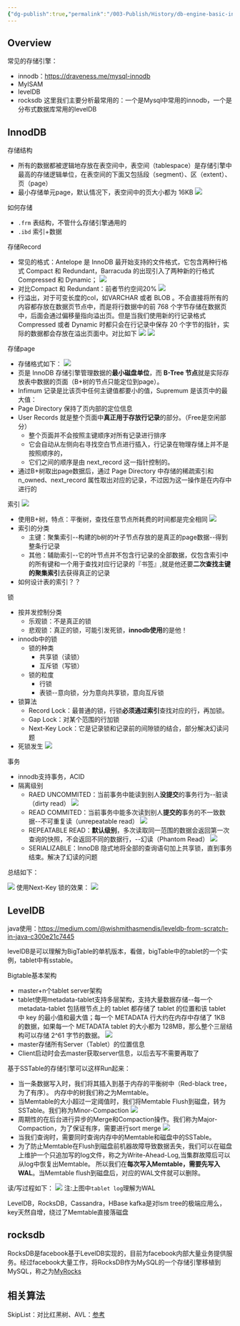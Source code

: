 ```yaml
---
{"dg-publish":true,"permalink":"/003-Publish/History/db-engine-basic-innodb-leveldb/","title":"数据库引擎InnoDB vs LevelDB","tags":["技术","数据库"],"created":"2024-12-11T18:09:35.718+08:00","updated":"2024-12-11T18:09:35.719+08:00"}
---
```




## Overview
常见的存储引擎：
* innodb：https://draveness.me/mysql-innodb
* MyISAM
* levelDB
* rocksdb
这里我们主要分析最常用的：一个是Mysql中常用的innodb，一个是分布式数据库常用的levelDB

## InnodDB

存储结构
* 所有的数据都被逻辑地存放在表空间中，表空间（tablespace）是存储引擎中最高的存储逻辑单位，在表空间的下面又包括段（segment）、区（extent）、页（page）
* 最小存储单元page，默认情况下，表空间中的页大小都为 16KB
![](http://fodi.limuzhi.us.kg/images/IMG-608d91e0518aaffc.webp)

如何存储
* `.frm` 表结构，不管什么存储引擎通用的
* `.ibd` 索引+数据

存储Record
* 常见的格式：Antelope 是 InnoDB 最开始支持的文件格式，它包含两种行格式 Compact 和 Redundant，Barracuda 的出现引入了两种新的行格式 Compressed 和 Dynamic；
![](http://fodi.limuzhi.us.kg/images/IMG-10bcbe080f5c442a.webp)
* 对比Compact 和 Redundant：前者节约空间20%
![](http://fodi.limuzhi.us.kg/images/IMG-f85c6052a91607d7.webp)
* 行溢出，对于可变长度的col，如VARCHAR 或者 BLOB 。不会直接将所有的内容都存放在数据页节点中，而是将行数据中的前 768 个字节存储在数据页中，后面会通过偏移量指向溢出页。但是当我们使用新的行记录格式 Compressed 或者 Dynamic 时都只会在行记录中保存 20 个字节的指针，实际的数据都会存放在溢出页面中。对比如下
![](http://fodi.limuzhi.us.kg/images/IMG-13c68d6a9949c619.webp)
![](http://fodi.limuzhi.us.kg/images/IMG-3056677880cac0fb.webp)

存储page
* 存储格式如下：
![](http://fodi.limuzhi.us.kg/images/IMG-7a174298ad96e715.webp)
* 页是 InnoDB 存储引擎管理数据的**最小磁盘单位**，而 **B-Tree 节点**就是实际存放表中数据的页面（B+树的节点只能定位到page）。
* Infimum 记录是比该页中任何主键值都要小的值，Supremum 是该页中的最大值：
* Page Directory 保持了页内部的定位信息
* User Records 就是整个页面中**真正用于存放行记录**的部分。（Free是空闲部分）
  * 整个页面并不会按照主键顺序对所有记录进行排序
  * 它会自动从左侧向右寻找空白节点进行插入，行记录在物理存储上并不是按照顺序的，
  * 它们之间的顺序是由 next_record 这一指针控制的。
* 通过B+树取出page数据后，通过 Page Directory 中存储的稀疏索引和 n_owned、next_record 属性取出对应的记录，不过因为这一操作是在内存中进行的

索引
![](http://fodi.limuzhi.us.kg/images/IMG-593e166dbf083781.webp)
* 使用B+树，特点：平衡树，查找任意节点所耗费的时间都是完全相同
![](http://fodi.limuzhi.us.kg/images/IMG-fd935412ae168ebc.webp)
* 索引的分类
  * 主键：聚集索引--构建的b树的叶子节点存放的是真正的page数据--得到整条行记录
  * 其他：辅助索引--它的叶节点并不包含行记录的全部数据，仅包含索引中的所有键和一个用于查找对应行记录的『书签』,就是他还要**二次查找主键的聚集索引**去获得真正的记录
* 如何设计表的索引？？

锁
* 按并发控制分类
  * 乐观锁：不是真正的锁
  * 悲观锁：真正的锁，可能引发死锁，**innodb使用**的是他！
* innodb中的锁
  * 锁的种类
    * 共享锁（读锁）
    * 互斥锁（写锁）
  * 锁的粒度
    * 行锁
    * 表锁--意向锁，分为意向共享锁，意向互斥锁
* 锁算法
  * Record Lock：最普通的锁，行锁**必须通过索引**查找对应的行，再加锁。
  * Gap Lock：对某个范围的行加锁
  * Next-Key Lock：它是记录锁和记录前的间隙锁的结合，部分解决幻读问题
* 死锁发生
![](http://fodi.limuzhi.us.kg/images/IMG-0f43600ecb5a6c47.webp)

事务
* innodb支持事务，ACID
* 隔离级别
  * RAED UNCOMMITED：当前事务中能读到别人**没提交**的事务行为--脏读（dirty read）
  ![](http://fodi.limuzhi.us.kg/images/IMG-8431381df9ed4cfd.webp)
  * READ COMMITED：当前事务中能多次读到别人**提交的**事务的不一致数据--不可重复读（unrepeatable read）
    ![](http://fodi.limuzhi.us.kg/images/IMG-03be80f1f26e98fe.webp)
  * REPEATABLE READ：**默认级别**，多次读取同一范围的数据会返回第一次查询的快照，不会返回不同的数据行，--幻读（Phantom Read）
  ![](http://fodi.limuzhi.us.kg/images/IMG-bce65e6084ed7fd0.webp)
  * SERIALIZABLE：InnoDB 隐式地将全部的查询语句加上共享锁，直到事务结束。解决了幻读的问题
    
总结如下：

![](http://fodi.limuzhi.us.kg/images/IMG-423004249b843d44.webp)
使用Next-Key 锁的效果：
![](http://fodi.limuzhi.us.kg/images/IMG-b3332254e92f5419.webp)

## LevelDB
java使用：https://medium.com/@wishmithasmendis/leveldb-from-scratch-in-java-c300e21c7445

levelDB是可以理解为BigTable的单机版本，看做，bigTable中的tablet的一个实例，tablet中有sstable。

Bigtable基本架构
* master+n个tablet server架构
* tablet使用metadata-tablet支持多层架构，支持大量数据存储--每一个 metadata-tablet 包括根节点上的 tablet 都存储了 tablet 的位置和该 tablet 中 key 的最小值和最大值；每一个 METADATA 行大约在内存中存储了 1KB 的数据，如果每一个 METADATA tablet 的大小都为 128MB，那么整个三层结构可以存储 2^61 字节的数据。
  ![](http://fodi.limuzhi.us.kg/images/IMG-82ca3cfa57c1a70f.webp)
* master存储所有Server（Tablet）的位置信息
* Client启动时会去master获取server信息，以后去写不需要再取了


基于SSTable的存储引擎可以这样Run起来：

* 当一条数据写入时，我们将其插入到基于内存的平衡树中（Red-black tree，为了有序）。 内存中的树我们称之为Memtable。
* 当Memtable的大小超过一定阈值时，我们将Memtable Flush到磁盘，转为SSTable。我们称为Minor-Compaction
  ![](http://fodi.limuzhi.us.kg/images/IMG-8677e85e25286121.webp)
* 周期性的在后台进行异步的Merge和Compaction操作。我们称为Major-Compaction，为了保证有序，需要进行sort merge
  ![](http://fodi.limuzhi.us.kg/images/IMG-80805c963e3172ce.webp)
* 当我们查询时，需要同时查询内存中的Memtable和磁盘中的SSTable。
* 为了防止Memtable在Flush到磁盘前机器故障导致数据丢失，我们可以在磁盘上维护一个只追加写的log文件，称之为Write-Ahead-Log,当集群故障后可以从log中恢复出Memtable。 所以我们在**每次写入Memtable，需要先写入WAL**。当Memtable flush到磁盘后，对应的WAL文件就可以删除。

读/写过程如下：
![](http://fodi.limuzhi.us.kg/images/IMG-661dc059cf6f3157.webp)
注:上图中`tablet log`理解为WAL


LevelDB，RocksDB，Cassandra，HBase
kafka是对lsm tree的极端应用么，key天然自增，绕过了Memtable直接落磁盘

## rocksdb
RocksDB是facebook基于LevelDB实现的，目前为facebook内部大量业务提供服务。经过facebook大量工作，将RocksDB作为MySQL的一个存储引擎移植到MySQL，称之为[MyRocks](http://mysql.taobao.org/monthly/2016/08/03/)

## 相关算法

SkipList：对比红黑树、AVL：[参考](https://blog.csdn.net/Wj741238436/article/details/73565163)
